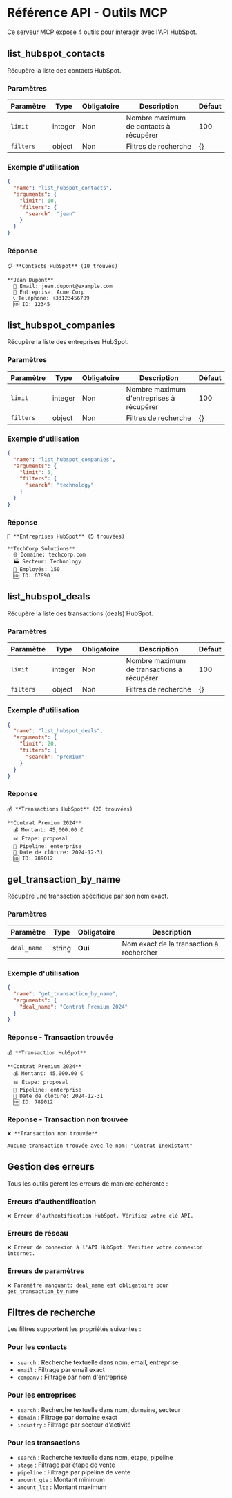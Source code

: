 # Référence API - Outils MCP

Ce serveur MCP expose 4 outils pour interagir avec l'API HubSpot.

## list_hubspot_contacts

Récupère la liste des contacts HubSpot.

### Paramètres

| Paramètre | Type | Obligatoire | Description | Défaut |
|-----------|------|-------------|-------------|---------|
| `limit` | integer | Non | Nombre maximum de contacts à récupérer | 100 |
| `filters` | object | Non | Filtres de recherche | {} |

### Exemple d'utilisation

```json
{
  "name": "list_hubspot_contacts",
  "arguments": {
    "limit": 10,
    "filters": {
      "search": "jean"
    }
  }
}
```

### Réponse

```
📋 **Contacts HubSpot** (10 trouvés)

**Jean Dupont**
  📧 Email: jean.dupont@example.com
  🏢 Entreprise: Acme Corp
  📞 Téléphone: +33123456789
  🆔 ID: 12345
```

## list_hubspot_companies

Récupère la liste des entreprises HubSpot.

### Paramètres

| Paramètre | Type | Obligatoire | Description | Défaut |
|-----------|------|-------------|-------------|---------|
| `limit` | integer | Non | Nombre maximum d'entreprises à récupérer | 100 |
| `filters` | object | Non | Filtres de recherche | {} |

### Exemple d'utilisation

```json
{
  "name": "list_hubspot_companies",
  "arguments": {
    "limit": 5,
    "filters": {
      "search": "technology"
    }
  }
}
```

### Réponse

```
🏢 **Entreprises HubSpot** (5 trouvées)

**TechCorp Solutions**
  🌐 Domaine: techcorp.com
  🏭 Secteur: Technology
  👥 Employés: 150
  🆔 ID: 67890
```

## list_hubspot_deals

Récupère la liste des transactions (deals) HubSpot.

### Paramètres

| Paramètre | Type | Obligatoire | Description | Défaut |
|-----------|------|-------------|-------------|---------|
| `limit` | integer | Non | Nombre maximum de transactions à récupérer | 100 |
| `filters` | object | Non | Filtres de recherche | {} |

### Exemple d'utilisation

```json
{
  "name": "list_hubspot_deals",
  "arguments": {
    "limit": 20,
    "filters": {
      "search": "premium"
    }
  }
}
```

### Réponse

```
💰 **Transactions HubSpot** (20 trouvées)

**Contrat Premium 2024**
  💰 Montant: 45,000.00 €
  📊 Étape: proposal
  🔄 Pipeline: enterprise
  📅 Date de clôture: 2024-12-31
  🆔 ID: 789012
```

## get_transaction_by_name

Récupère une transaction spécifique par son nom exact.

### Paramètres

| Paramètre | Type | Obligatoire | Description |
|-----------|------|-------------|-------------|
| `deal_name` | string | **Oui** | Nom exact de la transaction à rechercher |

### Exemple d'utilisation

```json
{
  "name": "get_transaction_by_name",
  "arguments": {
    "deal_name": "Contrat Premium 2024"
  }
}
```

### Réponse - Transaction trouvée

```
💰 **Transaction HubSpot**

**Contrat Premium 2024**
  💰 Montant: 45,000.00 €
  📊 Étape: proposal
  🔄 Pipeline: enterprise
  📅 Date de clôture: 2024-12-31
  🆔 ID: 789012
```

### Réponse - Transaction non trouvée

```
❌ **Transaction non trouvée**

Aucune transaction trouvée avec le nom: "Contrat Inexistant"
```

## Gestion des erreurs

Tous les outils gèrent les erreurs de manière cohérente :

### Erreurs d'authentification

```
❌ Erreur d'authentification HubSpot. Vérifiez votre clé API.
```

### Erreurs de réseau

```
❌ Erreur de connexion à l'API HubSpot. Vérifiez votre connexion internet.
```

### Erreurs de paramètres

```
❌ Paramètre manquant: deal_name est obligatoire pour get_transaction_by_name
```

## Filtres de recherche

Les filtres supportent les propriétés suivantes :

### Pour les contacts
- `search` : Recherche textuelle dans nom, email, entreprise
- `email` : Filtrage par email exact
- `company` : Filtrage par nom d'entreprise

### Pour les entreprises
- `search` : Recherche textuelle dans nom, domaine, secteur
- `domain` : Filtrage par domaine exact
- `industry` : Filtrage par secteur d'activité

### Pour les transactions
- `search` : Recherche textuelle dans nom, étape, pipeline
- `stage` : Filtrage par étape de vente
- `pipeline` : Filtrage par pipeline de vente
- `amount_gte` : Montant minimum
- `amount_lte` : Montant maximum 